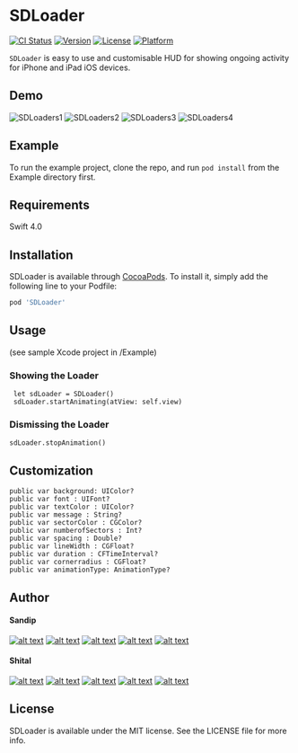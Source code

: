 # SDLoader

[![CI Status](http://img.shields.io/travis/sandipdhagdi@gmail.com/SDLoader.svg?style=flat)](https://travis-ci.org/sandipdhagdi@gmail.com/SDLoader)
[![Version](https://img.shields.io/cocoapods/v/SDLoader.svg?style=flat)](http://cocoapods.org/pods/SDLoader)
[![License](https://img.shields.io/cocoapods/l/SDLoader.svg?style=flat)](http://cocoapods.org/pods/SDLoader)
[![Platform](https://img.shields.io/cocoapods/p/SDLoader.svg?style=flat)](http://cocoapods.org/pods/SDLoader)


`SDLoader` is easy to use and customisable HUD for showing ongoing activity for iPhone and iPad iOS devices.

## Demo

![SDLoaders1](https://github.com/sandipdhagdi/SDLoader/blob/master/SampleVideos/s1.gif)
![SDLoaders2](https://github.com/sandipdhagdi/SDLoader/blob/master/SampleVideos/s2.gif)
![SDLoaders3](https://github.com/sandipdhagdi/SDLoader/blob/master/SampleVideos/s3.gif)
![SDLoaders4](https://github.com/sandipdhagdi/SDLoader/blob/master/SampleVideos/s4.gif)

## Example

To run the example project, clone the repo, and run `pod install` from the Example directory first.

## Requirements
Swift 4.0

## Installation

SDLoader is available through [CocoaPods](http://cocoapods.org). To install
it, simply add the following line to your Podfile:

```ruby
pod 'SDLoader'
```

## Usage
(see sample Xcode project in /Example)

### Showing the Loader
     let sdLoader = SDLoader()
     sdLoader.startAnimating(atView: self.view)

### Dismissing the Loader
    sdLoader.stopAnimation()

## Customization

    public var background: UIColor?
    public var font : UIFont?
    public var textColor : UIColor?
    public var message : String?
    public var sectorColor : CGColor?
    public var numberofSectors : Int?
    public var spacing : Double?
    public var lineWidth : CGFloat?
    public var duration : CFTimeInterval?
    public var cornerradius : CGFloat?
    public var animationType: AnimationType?

## Author
#### Sandip

[![alt text][1.1]][1]
[![alt text][2.1]][2]
[![alt text][3.1]][3]
[![alt text][4.1]][4]
[![alt text][5.1]][5]
<!--[![alt text][5.1]][5]-->
<!--[![alt text][6.1]][6]-->

#### Shital

[![alt text][1.1]][7]
[![alt text][2.1]][8]
[![alt text][3.1]][9]
[![alt text][4.1]][10]
[![alt text][5.1]][11]
<!--[![alt text][6.1]][12]-->
<!-- links to social media icons -->
<!-- icons with padding -->
[1.1]: https://github.com/sandipdhagdi/SDLoader/blob/master/SampleVideos/twitter.png (twitter)
[2.1]: https://github.com/sandipdhagdi/SDLoader/blob/master/SampleVideos/facebook.png (Facebook)
[3.1]: https://github.com/sandipdhagdi/SDLoader/blob/master/SampleVideos/github.png (github)
[4.1]: https://github.com/sandipdhagdi/SDLoader/blob/master/SampleVideos/google-plus.png (google-plus)
[5.1]: https://github.com/sandipdhagdi/SDLoader/blob/master/SampleVideos/lin.png (google-plus)

<!--[5.1]: https://github.com/sandipdhagdi/SDLoader/blob/master/SampleVideos/tumblr.png (tumblr)-->
<!--[6.1]: https://github.com/sandipdhagdi/SDLoader/blob/master/SampleVideos/dribbble.png (Dribbble)-->

[1]: https://twitter.com/sandipdhagdi
[2]: https://www.facebook.com
[3]: https://github.com/sandipdhagdi
[4]: https://plus.google.com/108105914967802925796
[5]: https://www.linkedin.com/in/sandip-dhagdi-33338b147

[7]: https://twitter.com/shitu_dabhole
[8]: https://www.facebook.com/shital.dabhole
[9]: https://github.com/Dnyanda
[10]: https://plus.google.com/112111905667197997318
[11]: https://in.linkedin.com/in/shital-shinde-6156b21b
## License

SDLoader is available under the MIT license. See the LICENSE file for more info.
